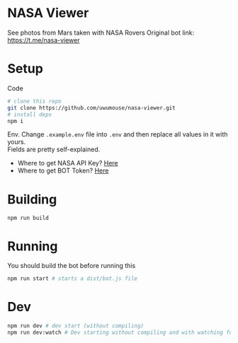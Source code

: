 # NASA Viewer
See photos from Mars taken with NASA Rovers
Original bot link: https://t.me/nasa-viewer

# Setup
Code
```bash
# clone this repo
git clone https://github.com/uwumouse/nasa-viewer.git
# install deps
npm i
```
Env. Change `.example.env` file into `.env` and then replace all values in it with yours.   
Fields are pretty self-explained.  
- Where to get NASA API Key? [Here](https://api.nasa.gov/)
- Where to get BOT Token? [Here](https://t.me/botfather)

# Building
```
npm run build
```
# Running
You should build the bot before running this
```bash
npm run start # starts a dist/bot.js file
```

# Dev
```bash
npm run dev # dev start (without compiling)
npm run dev:watch # Dev starting without compiling and with watching for files change
```